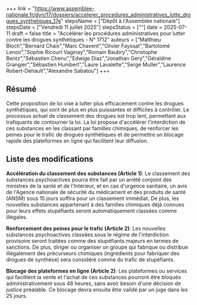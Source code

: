 +++
link = "https://www.assemblee-nationale.fr/dyn/17/dossiers/accelerer_procedures_administratives_lutte_drogues_synthetiques_17e"
stepsName = ["Dépôt à l'Assemblée nationale"]
stepsDate = ["Vendredi 11 juillet 2025"]
stepsStatus = [""]
date = 2025-07-11
draft = false
title = "Accélérer les procédures administratives pour lutter contre les drogues synthétiques - N° 1712"
auteurs = ["Matthieu Bloch","Bernard Chaix","Marc Chavent","Olivier Fayssat","Bartolomé Lenoir","Sophie Ricourt Vaginay","Romain Baubry","Christophe Bentz","Sébastien Chenu","Edwige Diaz","Jonathan Gery","Géraldine Grangier","Sébastien Humbert","Laure Lavalette","Serge Muller","Laurence Robert-Dehault","Alexandre Sabatou"]
+++

## Résumé

Cette proposition de loi vise à lutter plus efficacement contre les drogues synthétiques, qui sont de plus en plus puissantes et difficiles à contrôler. Le processus actuel de classement des drogues est trop lent, permettant aux trafiquants de contourner la loi. La loi propose d'accélérer l'interdiction de ces substances en les classant par familles chimiques, de renforcer les peines pour le trafic de drogues synthétiques et de permettre un blocage rapide des plateformes en ligne qui facilitent leur diffusion.

## Liste des modifications

**Accélération du classement des substances (Article 1)**: Le classement des substances psychoactives pourra être fait par un arrêté conjoint des ministres de la santé et de l'Intérieur, et en cas d'urgence sanitaire, un avis de l'Agence nationale de sécurité du médicament et des produits de santé (ANSM) sous 15 jours suffira pour un classement immédiat. De plus, les nouvelles substances appartenant à des familles chimiques déjà connues pour leurs effets stupéfiants seront automatiquement classées comme illégales.

**Renforcement des peines pour le trafic (Article 2)**: Les nouvelles substances psychoactives classées sous le régime de l'interdiction provisoire seront traitées comme des stupéfiants majeurs en termes de sanctions. De plus, diriger ou organiser un groupe qui fabrique ou distribue illégalement des précurseurs chimiques (ingrédients pour fabriquer des drogues de synthèse) sera considéré comme du trafic de stupéfiants.

**Blocage des plateformes en ligne (Article 2)**: Les plateformes ou services qui facilitent la vente et l'achat de ces substances pourront être bloqués administrativement sous 48 heures, sans avoir besoin d'une décision de justice préalable. Ce blocage devra ensuite être validé par un juge dans les 25 jours.
